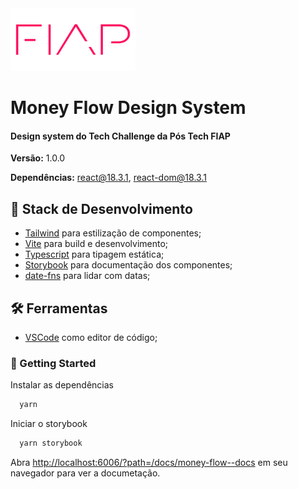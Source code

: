 <img src="./src/assets/fiap_logo.png" width="200px" />

# Money Flow Design System

<h4>Design system do Tech Challenge da Pós Tech FIAP</h4>

<b>Versão:</b> 1.0.0

<b>Dependências:</b> react@18.3.1, react-dom@18.3.1

## 📌 Stack de Desenvolvimento
- [Tailwind](https://tailwindcss.com/) para estilização de componentes;
- [Vite](https://vitejs.dev/) para build e desenvolvimento;
- [Typescript](https://www.typescriptlang.org/) para tipagem estática;
- [Storybook](https://storybook.js.org/) para documentação dos componentes;
- [date-fns](https://date-fns.org/) para lidar com datas;

## 🛠 Ferramentas
- [VSCode](https://code.visualstudio.com/) como editor de código;

### 🎯 Getting Started

Instalar as dependências

```bash	
  yarn
```

Iniciar o storybook

```bash
  yarn storybook
```

Abra [http://localhost:6006/?path=/docs/money-flow--docs](http://localhost:6006/?path=/docs/money-flow--docs) em seu navegador para ver a documetação.
